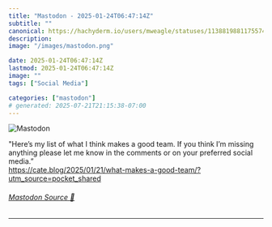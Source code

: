```yaml
---
title: "Mastodon - 2025-01-24T06:47:14Z"
subtitle: ""
canonical: https://hachyderm.io/users/mweagle/statuses/113881988117557439
description:
image: "/images/mastodon.png"

date: 2025-01-24T06:47:14Z
lastmod: 2025-01-24T06:47:14Z
image: ""
tags: ["Social Media"]

categories: ["mastodon"]
# generated: 2025-07-21T21:15:38-07:00
---
```

![Mastodon](/images/mastodon.png)

<p>&quot;Here’s my list of what I think makes a good team. If you think I’m missing anything please let me know in the comments or on your preferred social media.”<br /><a href="https://cate.blog/2025/01/21/what-makes-a-good-team/?utm_source=pocket_shared" target="_blank" rel="nofollow noopener noreferrer" translate="no"><span class="invisible">https://</span><span class="ellipsis">cate.blog/2025/01/21/what-make</span><span class="invisible">s-a-good-team/?utm_source=pocket_shared</span></a></p>


###### [Mastodon Source 🐘](https://hachyderm.io/@mweagle/113881988117557439)

___
